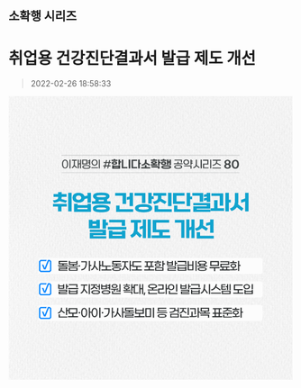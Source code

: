 ## 소확행 시리즈
# 취업용 건강진단결과서 발급 제도 개선
> 2022-02-26 18:58:33

![취업용 건강진단결과서 발급 제도 개선](./220226256688.png)